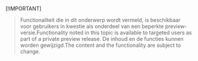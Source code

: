  [!IMPORTANT]
> <span data-ttu-id="0e856-101">Functionaliteit die in dit onderwerp wordt vermeld, is beschikbaar voor gebruikers in kwestie als onderdeel van een beperkte preview-versie.</span><span class="sxs-lookup"><span data-stu-id="0e856-101">Functionality noted in this topic is available to targeted users as part of a private preview release.</span></span> <span data-ttu-id="0e856-102">De inhoud en de functies kunnen worden gewijzigd.</span><span class="sxs-lookup"><span data-stu-id="0e856-102">The content and the functionality are subject to change.</span></span> 

